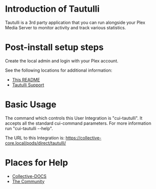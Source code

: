# Introduction of Tautulli
Tautulli is a 3rd party application that you can run alongside your Plex Media Server to monitor activity and track various statistics.

# Post-install setup steps
Create the local admin and login with your Plex account.

See the following locations for additional information:
* [This README](https://github.com/oh-la-labs/core-user-integrations/tree/main/cookbook/tautulli)
* [Tautulli Support](https://tautulli.com/#support)

# Basic Usage
The command which controls this User Integration is "cui-tautulli". 
It accepts all the standard cui-command parameters. For more information run "cui-tautulli --help".

The URL to this Integration is:
https://collective-core.local/pods/direct/tautulli/

# Places for Help
* [Collective-DOCS](https://docs.oh-lalabs.com)
* [The Community](https://community.oh-lalabs.com)
